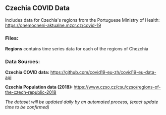 ## Czechia COVID Data

Includes data for Czechia's regions from the Portuguese Ministry of Health: https://onemocneni-aktualne.mzcr.cz/covid-19
 
 
### Files:

**Regions** contains time series data for each of the regions of Chezchia


### Data Sources:

**Czechia COVID data:** https://github.com/covid19-eu-zh/covid19-eu-data-api

**Czechia Population data (2018):** https://www.czso.cz/csu/czso/regions-of-the-czech-republic-2018


_The dataset will be updated daily by an automated process, (exact update time to be confirmed)_
